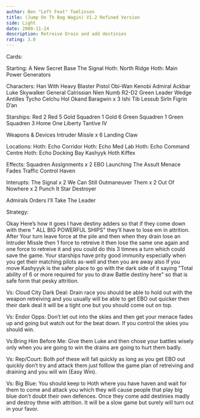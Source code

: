 ```yaml
---
author: Ben "Left Feat" Tomlinson
title: (Jump On Th Bag Wagin) V1.2 Refined Version
side: Light
date: 2000-11-24
description: Retreive Drain and add destinies
rating: 3.0
---
```

Cards: 

Starting:
A New Secret Base
The Signal
Hoth: North Ridge
Hoth: Main Power Generators

Characters:
Han With Heavy Blaster Pistol
Obi-Wan Kenobi
Admiral Ackbar
Luke Skywalker
General Calrissian
Nien Numb
R2-D2
Green Leader
Wedge Antilles
Tycho Celchu
Hol Okand
Baragwin x 3
Ishi Tib
Lessub Sirln
Figrin D’an

Starships:
Red 2
Red 5
Gold Squadren 1
Gold 6
Green Squadren 1
Green Squadren 3
Home One
Liberty
Tantive IV

Weapons & Devices
Intruder Missle x 6
Landing Claw

Locations:
Hoth: Echo Corridor
Hoth: Echo Med Lab
Hoth: Echo Command Centre
Hoth: Echo Docking Bay
Kashyyk
Hoth
Kiffex

Effects:
Squadren Assignments x 2
EBO
Launching The Assult
Menace Fades
Traffic Control
Haven

Interupts:
The Signal x 2
We Can Still Outmaneuver Them x 2
Out Of Nowhere x 2
Punch It
Star Destroyer

Admirals Orders
I’ll Take The Leader


Strategy: 

Okay Here’s how it goes I have destiny adders so that if they come down with there " ALL BIG POWERFUL SHIPS" they’ll have to lose em in attrition.
After Your turn leave force at the pile and then when they drain lose an Intruder Missle then 1 force to retreive it then lose the same one again and one force to retreive it and  you could do this 3 timnes a turn which could save the game.
Your starships have prity good immunity especially when you get their matching pilots as-well and then you are away also If  you move Kashyyyk is the safer place to go with the dark side of it saying "Total ability of 6 or more required for you to draw Battle destiny here" so that is safe form that pesky attrition.

Vs: Cloud City Dark Deal: Drain race you should be able to hold out with the weapon retreiving and you usually will be able to get EBO out quicker then their dark deal it will be a tight one but you should come out on top.

Vs: Endor Opps: Don’t let out into the skies  and then get your menace fades up and going but watch out for the beat down.
If you control the skies you should win.

Vs:Bring Him Before Me: Give them Luke and then chose your battles wisely only when you are going to win the drains are going to hurt them badly.

Vs: Rep/Court: Both pof these will fall quickly as long as you get EBO out quickly don’t try and attack them just folllow the game plan of retreiving and draining and you will win (Easy Win).

Vs: Big Blue: You should keep to Hoth where you have haven and wait for them to come and attack you which they will cause people that play big blue don’t doubt their own defences.
Once they come add destinies madly and destroy thme with attrition.
It will be a slow game but surely will turn out in your favor.
